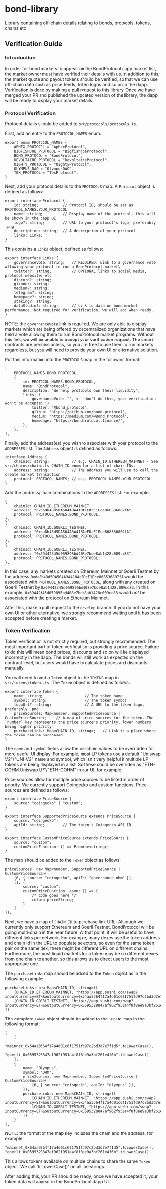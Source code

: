 # bond-library

Library containing off-chain details relating to bonds, protocols, tokens, chains etc

## Verification Guide

### Introduction

In order for bond markets to appear on the BondProtocol dapp market list, the market owner must have verified their
details with us. In addition to this, the market quote and payout tokens should be verified, so that we can use
off-chain data such as price feeds, token logos and so on in the dapp. Verification is done by making a pull request to
this library. Once we have merged your PR and published the updated version of the library, the dapp will be ready to
display your market details.

### Protocol Verification

Protocol details should be added to `src/protocols/protocols.ts`.

First, add an entry to the `PROTOCOL_NAMES` enum:

```
export enum PROTOCOL_NAMES {
    APHEX_PROTOCOL = "AphexProtocol",
    BIGFISHJOE_PROTOCOL = "BigfishjoeProtocol",
    BOND_PROTOCOL = "BondProtocol",
    DEVOLTAIRE_PROTOCOL = "DevoltaireProtocol",
    OIGHTY_PROTOCOL = "OightyProtocol",
    OLYMPUS_DAO = "OlympusDAO",
    TEX_PROTOCOL = "TexProtocol",
}
```

Next, add your protocol details to the `PROTOCOLS` map. A `Protocol` object is defined as follows:

```
export interface Protocol {
    id: string;           // Protocol ID, should be set as PROTOCOL_NAMES.YOUR_PROTOCOL
    name: string;         // Display name of the protocol, this will be shown in the dapp UI
    logo?: string;        // URL to your protocol's logo, preferably .png
    description: string;  // A description of your protocol
    links: Links;
}
```

This contains a `Links` object, defined as follows:

```
export interface Links {
    governanceVote: string;   // REQUIRED: Link to a governance vote allowing your protocol to run a BondProtocol market\
    twitter?: string;         // OPTIONAL links to social media, protocol websites etc
    discord?: string;
    github?: string;
    medium?: string;
    telegram?: string;
    homepage?: string;
    staking?: string;
    dataStudio?: string;      // Link to data on bond market performance. Not required for verification, we will add when ready.
}
```

NOTE: the `governanceVote` link is required. We are only able to display markets which are being offered by
decentralized organizations that have held a vote allowing them to run BondProtocol market programs. Without this link,
we will be unable to accept your verification request. The smart contracts are permissionless, so you are free to use
them to run markets regardless, but you will need to provide your own UI or alternative solution.

Put this information into the `PROTOCOLS` map in the following format:

```
[
    PROTOCOL_NAMES.BOND_PROTOCOL,
    {
        id: PROTOCOL_NAMES.BOND_PROTOCOL,
        name: "BondProtocol",
        description: "We help protocols own their liquidity",
        links: {
            governanceVote: "", <-- don't do this, your verification won't be accepted :)
            twitter: "@bond_protocol",
            github: "https://github.com/bond-protocol",
            medium: "https://medium.com/@Bond_Protocol",
            homepage: "https://bondprotocol.finance/",
        },
    },
],
```

Finally, add the address(es) you wish to associate with your protocol to the `ADDRESSES` list. The `Address` object is
defined as follows:

```
interface Address {
    chainId: string;          // e.g. CHAIN_ID.ETHEREUM_MAINNET - See src/chains/chains.ts CHAIN_ID enum for a list of chain IDs.
    address: string;          // The address you will use to call the create market transaction
    protocol: PROTOCOL_NAMES; // e.g. PROTOCOL_NAMES.YOUR_PROTOCOL
}
```

Add the address/chain combinations to the `ADDRESSES` list. For example:

```
{
    chainId: CHAIN_ID.ETHEREUM_MAINNET,
    address: "0xda8b43d5DA504A3A418AeEDcE1Ece868536807fA",
    protocol: PROTOCOL_NAMES.BOND_PROTOCOL,
},
{
    chainId: CHAIN_ID.GOERLI_TESTNET,
    address: "0xda8b43d5DA504A3A418AeEDcE1Ece868536807fA",
    protocol: PROTOCOL_NAMES.BOND_PROTOCOL,
},
{
    chainId: CHAIN_ID.GOERLI_TESTNET,
    address: "0x69442345d059895bd408e7bde8ab1428c009cc83",
    protocol: PROTOCOL_NAMES.BOND_PROTOCOL,
},
```

In this case, any markets created on Ethereum Mainnet or Goerli Testnet by the
address `0xda8b43d5DA504A3A418AeEDcE1Ece868536807fA` would be associated with `PROTOCOL_NAMES.BOND_PROTOCOL`, along with
any created on Goerli Testnet by `0x69442345d059895bd408e7bde8ab1428c009cc83`. In this
example, `0x69442345d059895bd408e7bde8ab1428c009cc83` would *not* be associated with the protocol on Ethereum Mainnet.

After this, make a pull request to the `develop` branch. If you do not have your own UI or other alternative, we
strongly recommend waiting until it has been accepted before creating a market.

### Token Verification

Token verification is not strictly required, but strongly recommended. The most important part of token verification is
providing a price source. Failure to do this will mean bond prices, discounts and so on will be displayed incorrectly in
the dapp. The bonds will still work as expected on the contract level, but users would have to calculate prices and
discounts manually.

You will need to add a `Token` object to the `TOKENS` map in `src/tokens/tokens.ts`. The `Token` object is defined as
follows:

```
export interface Token {
    name: string;                   // The token name
    symbol: string;                 // The token symbol
    logoUrl?: string;               // A URL to the token logo, preferably .png
    priceSources: Map<number, SupportedPriceSource | CustomPriceSource>;    // A map of price sources for the token. The `number` key represents the price source's priority, lower numbers being higher priority
    purchaseLinks: Map<CHAIN_ID, string>;   // Link to a place where the token can be purchased
}
```

The `name` and `symbol` fields allow the on-chain values to be overridden for more useful UI display. For example, most
LP tokens use a default "Uniswap V2"/"UNI-V2" name and symbol, which isn't very helpful if multiple LP tokens are being
displayed in a list. So these could be overriden as "ETH-GOHM Uniswap LP"/"ETH-GOHM" in our UI, for example.

Price sources allow for multiple price sources to be listed in order of priority. We currently support Coingecko and
custom functions. Price sources are defined as follows:

```
export interface PriceSource {
    source: "coingecko" | "custom";
}

export interface SupportedPriceSource extends PriceSource {
    source: "coingecko";
    apiId: string;        // The token's Coingecko API ID
}

export interface CustomPriceSource extends PriceSource {
    source: "custom";
    customPriceFunction: () => Promise<string>;
}
```

The map should be added to the `Token` object as follows:

```
priceSources: new Map<number, SupportedPriceSource | CustomPriceSource>([
    [0, { source: "coingecko", apiId: "governance-ohm" }],
    [1, {
        source: "custom",
        customPriceFunction: async () => {
            /* Code goes here */
            return priceString;
        }
    ]
]),
```

Next, we have a map of `CHAIN_ID` to purchase link URL. Although we currently only support Ethereum and Goerli Testnet,
BondProtocol will be going multi-chain in the near future. At that point, it will be useful to have different links per
network. For example, many dexes use the token address and chain id in the URL to populate selectors, so even for the
same token pair on the same dex, there might be different URL on different chains. Furthermore, the most liquid markets
for a token may be on different dexes from one chain to another, so this allows us to direct users to the most
appropriate one.

The `purchaseLinks` map should be added to the `Token` object as in the following example:

```
purchaseLinks: new Map<CHAIN_ID, string>([
    [CHAIN_ID.ETHEREUM_MAINNET, "https://app.sushi.com/swap?inputCurrency=ETH&outputCurrency=0x64aa3364f17a4d01c6f1751fd97c2bd3d7e7f1d5&chainId=1"],
    [CHAIN_ID.GOERLI_TESTNET, "https://app.sushi.com/swap?inputCurrency=ETH&outputCurrency=0x0595328847af962f951a4f8f8ee9a3bf261e4f6b&chainId=5"]
])
```

The complete `Token` object should be added to the `TOKENS` map in the following format:

```
[
    [
        "mainnet_0x64aa3364f17a4d01c6f1751fd97c2bd3d7e7f1d5".toLowerCase(),
        "goerli_0x0595328847af962f951a4f8f8ee9a3bf261e4f6b".toLowerCase()
    ],
    {
        name: "Olympus",
        symbol: "OHM",
        priceSources: new Map<number, SupportedPriceSource | CustomPriceSource>([
            [0, { source: "coingecko", apiId: "olympus" }],
        ]),
        purchaseLinks: new Map<CHAIN_ID, string>([
            [CHAIN_ID.ETHEREUM_MAINNET, "https://app.sushi.com/swap?inputCurrency=ETH&outputCurrency=0x64aa3364f17a4d01c6f1751fd97c2bd3d7e7f1d5&chainId=1"],
            [CHAIN_ID.GOERLI_TESTNET, "https://app.sushi.com/swap?inputCurrency=ETH&outputCurrency=0x0595328847af962f951a4f8f8ee9a3bf261e4f6b&chainId=5"]
        ])
    }
],
```

NOTE: the format of the map key includes the chain and the address, for example:

```
"mainnet_0x64aa3364f17a4d01c6f1751fd97c2bd3d7e7f1d5".toLowerCase(),
"goerli_0x0595328847af962f951a4f8f8ee9a3bf261e4f6b".toLowerCase()
```

This allows tokens available on multiple chains to share the same `Token` object. We call 'toLowerCase()' on all the
strings.

After adding this, your PR should be ready, once we have accepted it, your token data will appear in the BondProtocol
dapp UI.
